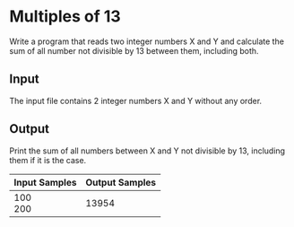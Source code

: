 # Multiples of 13
Write a program that reads two integer numbers X and Y and calculate the sum of all number not divisible by 13 between them, including both.

## Input
The input file contains 2 integer numbers X and Y without any order.

## Output
Print the sum of all numbers between X and Y not divisible by 13, including them if it is the case.

| Input Samples | Output Samples |
|---------------|----------------|
| 100<br> 200   | 13954          |